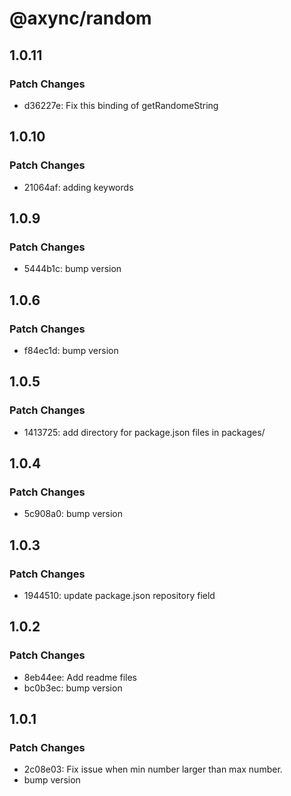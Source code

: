 # @axync/random

## 1.0.11

### Patch Changes

- d36227e: Fix this binding of getRandomeString

## 1.0.10

### Patch Changes

- 21064af: adding keywords

## 1.0.9

### Patch Changes

- 5444b1c: bump version

## 1.0.6

### Patch Changes

- f84ec1d: bump version

## 1.0.5

### Patch Changes

- 1413725: add directory for package.json files in packages/

## 1.0.4

### Patch Changes

- 5c908a0: bump version

## 1.0.3

### Patch Changes

- 1944510: update package.json repository field

## 1.0.2

### Patch Changes

- 8eb44ee: Add readme files
- bc0b3ec: bump version

## 1.0.1

### Patch Changes

- 2c08e03: Fix issue when min number larger than max number.
- bump version
